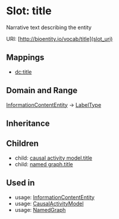 # Slot: title


Narrative text describing the entity

URI: [http://bioentity.io/vocab/title](slot_uri)
## Mappings

 * [dc:title](http://purl.obolibrary.org/obo/dc_title)
## Domain and Range

[InformationContentEntity](InformationContentEntity.md) -> [LabelType](LabelType.md)
## Inheritance

## Children

 *  child: [causal activity model.title](causal_activity_model_title.md)
 *  child: [named graph.title](named_graph_title.md)
## Used in

 *  usage: [InformationContentEntity](InformationContentEntity.md)
 *  usage: [CausalActivityModel](CausalActivityModel.md)
 *  usage: [NamedGraph](NamedGraph.md)
